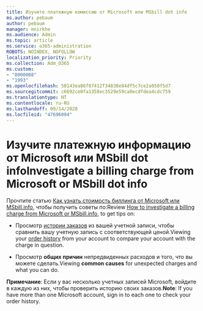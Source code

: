 ```yaml
---
title: Изучите платежную комиссию от Microsoft или MSbill dot info
ms.author: pebaum
author: pebaum
manager: mnirkhe
ms.audience: Admin
ms.topic: article
ms.service: o365-administration
ROBOTS: NOINDEX, NOFOLLOW
localization_priority: Priority
ms.collection: Adm_O365
ms.custom:
- "8000008"
- "1993"
ms.openlocfilehash: 50143ea86f07412f34830e84df5c7ce2a050f5d7
ms.sourcegitcommit: c6692ce0fa1358ec3529e59ca0ecdfdea4cdc759
ms.translationtype: HT
ms.contentlocale: ru-RU
ms.lasthandoff: 09/14/2020
ms.locfileid: "47696094"
---
```

# <a name="investigate-a-billing-charge-from-microsoft-or-msbill-dot-info"></a><span data-ttu-id="ae712-102">Изучите платежную информацию от Microsoft или MSbill dot info</span><span class="sxs-lookup"><span data-stu-id="ae712-102">Investigate a billing charge from Microsoft or MSbill dot info</span></span>

<span data-ttu-id="ae712-103">Прочтите статью [Как узнать стоимость биллинга от Microsoft или MSbill.info](https://support.microsoft.com/help/10623/microsoft-account-investigate-billing-charge), чтобы получить советы по:</span><span class="sxs-lookup"><span data-stu-id="ae712-103">Review [How to investigate a billing charge from Microsoft or MSbill.info](https://support.microsoft.com/help/10623/microsoft-account-investigate-billing-charge), to get tips on:</span></span> 

- <span data-ttu-id="ae712-104">Просмотр [истории заказов](https://account.microsoft.com/billing/orders/) из вашей учетной записи, чтобы сравнить вашу учетную запись с соответствующей ценой.</span><span class="sxs-lookup"><span data-stu-id="ae712-104">Viewing your [order history](https://account.microsoft.com/billing/orders/) from your account to compare your account with the charge in question.</span></span>

- <span data-ttu-id="ae712-105">Просмотр **общих причин** непредвиденных расходов и того, что вы можете сделать.</span><span class="sxs-lookup"><span data-stu-id="ae712-105">Viewing **common causes** for unexpected charges and what you can do.</span></span>

<span data-ttu-id="ae712-106">**Примечание**: Если у вас несколько учетных записей Microsoft, войдите в каждую из них, чтобы проверить историю своих заказов.</span><span class="sxs-lookup"><span data-stu-id="ae712-106">**Note**: If you have more than one Microsoft account, sign in to each one to check your order history.</span></span>

